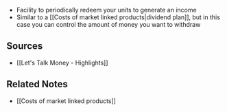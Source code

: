 - Facility to periodically redeem your units to generate an income
- Similar to a [[Costs of market linked products|dividend plan]], but in this case you can control the amount of money you want to withdraw

## Sources
- [[Let's Talk Money - Highlights]]

## Related Notes
- [[Costs of market linked products]] 